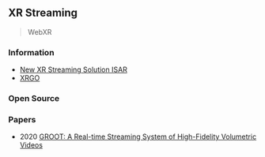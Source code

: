 ## XR Streaming
> WebXR



### Information
- [New XR Streaming Solution ISAR](https://holo-light.com/new-xr-streaming-solution-isar/)
- [XRGO](https://xrgo.io/)



### Open Source



### Papers
- 2020 [GROOT: A Real-time Streaming System of High-Fidelity Volumetric Videos](https://juheonyi.github.io/files/GROOT.pdf)

